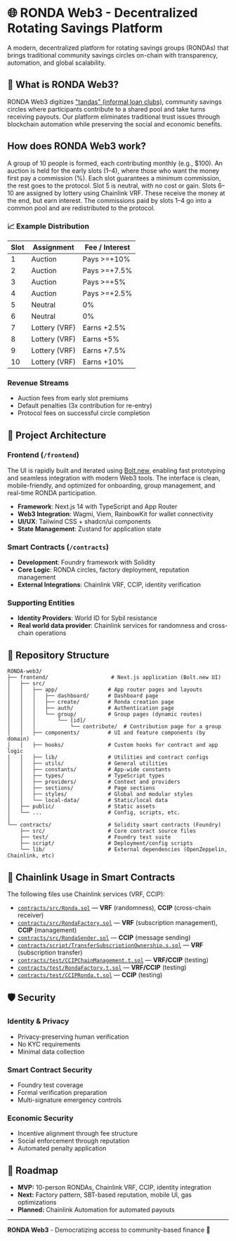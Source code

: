 # 🌐 RONDA Web3 - Decentralized Rotating Savings Platform

A modern, decentralized platform for rotating savings groups (RONDAs) that brings traditional community savings circles on-chain with transparency, automation, and global scalability.

## 🎯 What is RONDA Web3?

RONDA Web3 digitizes ["tandas" (informal loan clubs)](https://en.wikipedia.org/wiki/Tanda_(informal_loan_club)), community savings circles where participants contribute to a shared pool and take turns receiving payouts. Our platform eliminates traditional trust issues through blockchain automation while preserving the social and economic benefits.

## How does RONDA Web3 work?

A group of 10 people is formed, each contributing monthly (e.g., $100).
An auction is held for the early slots (1–4), where those who want the money first pay a commission (%). Each slot guarantees a minimum commission, the rest goes to the protocol.
Slot 5 is neutral, with no cost or gain.
Slots 6–10 are assigned by lottery using Chainlink VRF. These receive the money at the end, but earn interest.
The commissions paid by slots 1–4 go into a common pool and are redistributed to the protocol.


### 📈 Example Distribution

| Slot | Assignment      | Fee / Interest |
|------|----------------|---------------|
| 1    | Auction        | Pays >=+10%   |
| 2    | Auction        | Pays >=+7.5%  |
| 3    | Auction        | Pays >=+5%    |
| 4    | Auction        | Pays >=+2.5%  |
| 5    | Neutral        | 0%            |
| 6    | Neutral        | 0%            |
| 7    | Lottery (VRF)  | Earns +2.5%   |
| 8    | Lottery (VRF)  | Earns +5%     |
| 9    | Lottery (VRF)  | Earns +7.5%   |
| 10   | Lottery (VRF)  | Earns +10%    |


### Revenue Streams
- Auction fees from early slot premiums
- Default penalties (3x contribution for re-entry)
- Protocol fees on successful circle completion

## 🚀 Project Architecture

### Frontend (`/frontend`)
The UI is rapidly built and iterated using [Bolt.new](https://bolt.new), enabling fast prototyping and seamless integration with modern Web3 tools. The interface is clean, mobile-friendly, and optimized for onboarding, group management, and real-time RONDA participation.

- **Framework**: Next.js 14 with TypeScript and App Router
- **Web3 Integration**: Wagmi, Viem, RainbowKit for wallet connectivity
- **UI/UX**: Tailwind CSS + shadcn/ui components
- **State Management**: Zustand for application state

### Smart Contracts (`/contracts`)
- **Development**: Foundry framework with Solidity
- **Core Logic**: RONDA circles, factory deployment, reputation management
- **External Integrations**: Chainlink VRF, CCIP, identity verification

### Supporting Entities
- **Identity Providers**: World ID for Sybil resistance
- **Real world data provider**: Chainlink services for randomness and cross-chain operations


## 📁 Repository Structure

```
RONDA-web3/
├── frontend/                    # Next.js application (Bolt.new UI)
│   ├── src/
│   │   ├── app/                # App router pages and layouts
│   │   │   ├── dashboard/      # Dashboard page
│   │   │   ├── create/         # Ronda creation page
│   │   │   ├── auth/           # Authentication page
│   │   │   └── group/          # Group pages (dynamic routes)
│   │   │       └── [id]/
│   │   │           └── contribute/  # Contribution page for a group
│   │   ├── components/         # UI and feature components (by domain)
│   │   ├── hooks/              # Custom hooks for contract and app logic
│   │   ├── lib/                # Utilities and contract configs
│   │   ├── utils/              # General utilities
│   │   ├── constants/          # App-wide constants
│   │   ├── types/              # TypeScript types
│   │   ├── providers/          # Context and providers
│   │   ├── sections/           # Page sections
│   │   ├── styles/             # Global and modular styles
│   │   └── local-data/         # Static/local data
│   ├── public/                 # Static assets
│   └── ...                     # Config, scripts, etc.
│
└── contracts/                  # Solidity smart contracts (Foundry)
    ├── src/                    # Core contract source files
    ├── test/                   # Foundry test suite
    ├── script/                 # Deployment/config scripts
    └── lib/                    # External dependencies (OpenZeppelin, Chainlink, etc)
```

## 🔗 Chainlink Usage in Smart Contracts

The following files use Chainlink services (VRF, CCIP):

- [`contracts/src/Ronda.sol`](contracts/src/Ronda.sol) — **VRF** (randomness), **CCIP** (cross-chain receiver)
- [`contracts/src/RondaFactory.sol`](contracts/src/RondaFactory.sol) — **VRF** (subscription management), **CCIP** (management)
- [`contracts/src/RondaSender.sol`](contracts/src/RondaSender.sol) — **CCIP** (message sending)
- [`contracts/script/TransferSubscriptionOwnership.s.sol`](contracts/script/TransferSubscriptionOwnership.s.sol) — **VRF** (subscription transfer)
- [`contracts/test/CCIPChainManagement.t.sol`](contracts/test/CCIPChainManagement.t.sol) — **VRF/CCIP** (testing)
- [`contracts/test/RondaFactory.t.sol`](contracts/test/RondaFactory.t.sol) — **VRF/CCIP** (testing)
- [`contracts/test/CCIPRonda.t.sol`](contracts/test/CCIPRonda.t.sol) — **CCIP** (testing)

## 🛡️ Security

### Identity & Privacy
- Privacy-preserving human verification
- No KYC requirements
- Minimal data collection

### Smart Contract Security
- Foundry test coverage
- Formal verification preparation
- Multi-signature emergency controls

### Economic Security
- Incentive alignment through fee structure
- Social enforcement through reputation
- Automated penalty application

## 🔮 Roadmap

- **MVP:** 10-person RONDAs, Chainlink VRF, CCIP, identity integration
- **Next:** Factory pattern, SBT-based reputation, mobile UI, gas optimizations
- **Planned:** Chainlink Automation for automated payouts

---

**RONDA Web3** - Democratizing access to community-based finance 🚀